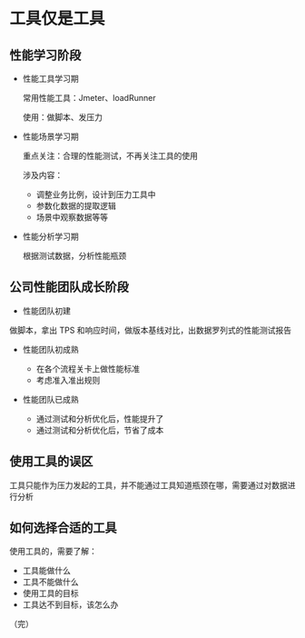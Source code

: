 # 工具仅是工具

## 性能学习阶段

+ 性能工具学习期

  常用性能工具：Jmeter、loadRunner

  使用：做脚本、发压力

+ 性能场景学习期

  重点关注：合理的性能测试，不再关注工具的使用

  涉及内容：

  + 调整业务比例，设计到压力工具中
  + 参数化数据的提取逻辑
  + 场景中观察数据等等

+ 性能分析学习期

  根据测试数据，分析性能瓶颈

## 公司性能团队成长阶段

+ 性能团队初建

做脚本，拿出 TPS 和响应时间，做版本基线对比，出数据罗列式的性能测试报告

+ 性能团队初成熟

  + 在各个流程关卡上做性能标准
  + 考虑准入准出规则

+ 性能团队已成熟

  + 通过测试和分析优化后，性能提升了
  + 通过测试和分析优化后，节省了成本

## 使用工具的误区

工具只能作为压力发起的工具，并不能通过工具知道瓶颈在哪，需要通过对数据进行分析

## 如何选择合适的工具

使用工具的，需要了解：

+ 工具能做什么
+ 工具不能做什么
+ 使用工具的目标
+ 工具达不到目标，该怎么办

（完）


